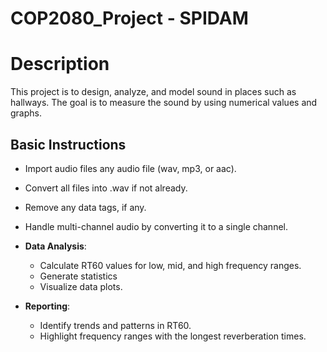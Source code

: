 # COP2080_Project - SPIDAM

# Description
This project is to design, analyze, and model sound in places such as hallways. The goal is to measure the sound by using numerical values and graphs.

## Basic Instructions
  - Import audio files any audio file (wav, mp3, or aac).
  - Convert all files into .wav if not already.
  - Remove any data tags, if any.
  - Handle multi-channel audio by converting it to a single channel.

- **Data Analysis**:
  - Calculate RT60 values for low, mid, and high frequency ranges.
  - Generate statistics
  - Visualize data plots.

- **Reporting**:
  - Identify trends and patterns in RT60.
  - Highlight frequency ranges with the longest reverberation times.

